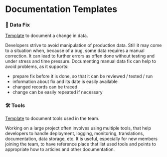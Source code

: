 # Documentation Templates

### 🤠 Data Fix

[Template](data_fix.md) to document a change in data.

Developers strive to avoid manipulation of production data. 
Still it may come to a situation when, because of a bug, 
some data requires a manual correction. 
It can lead to further errors as offen done without testing and under stress and time pressure. 
Documenting manual data fix can help to avoid problems, as it supports:

- prepare fix before it is done, so that it can be reviewed / tested / run
- information about fix and its date is easily available
- changed records can be traced
- change can be easily repeated if necessary


### 🛠 Tools

[Template](tools.md) to document tools used in the team.

Working on a large project often involves using multiple tools,
that help developers to handle deployment, logging, monitoring, translations, documentation, data storage, etc.
It is useful, especially for new members joining the team,
to have reference place that list used tools and points to appropriate how to articles and other documentation. 

